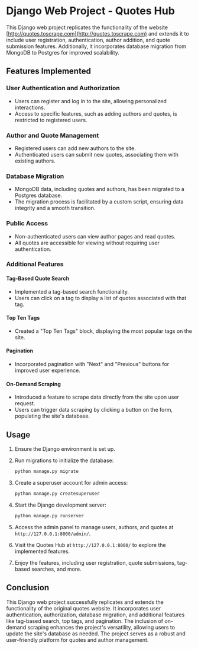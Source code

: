 # Django Web Project - Quotes Hub

This Django web project replicates the functionality of the website [http://quotes.toscrape.com](http://quotes.toscrape.com) and extends it to include user registration, authentication, author addition, and quote submission features. Additionally, it incorporates database migration from MongoDB to Postgres for improved scalability.

## Features Implemented

### User Authentication and Authorization

- Users can register and log in to the site, allowing personalized interactions.
- Access to specific features, such as adding authors and quotes, is restricted to registered users.

### Author and Quote Management

- Registered users can add new authors to the site.
- Authenticated users can submit new quotes, associating them with existing authors.

### Database Migration

- MongoDB data, including quotes and authors, has been migrated to a Postgres database.
- The migration process is facilitated by a custom script, ensuring data integrity and a smooth transition.

### Public Access

- Non-authenticated users can view author pages and read quotes.
- All quotes are accessible for viewing without requiring user authentication.

### Additional Features

#### Tag-Based Quote Search

- Implemented a tag-based search functionality.
- Users can click on a tag to display a list of quotes associated with that tag.

#### Top Ten Tags

- Created a "Top Ten Tags" block, displaying the most popular tags on the site.

#### Pagination

- Incorporated pagination with "Next" and "Previous" buttons for improved user experience.

#### On-Demand Scraping

- Introduced a feature to scrape data directly from the site upon user request.
- Users can trigger data scraping by clicking a button on the form, populating the site's database.

## Usage

1. Ensure the Django environment is set up.

2. Run migrations to initialize the database:
   ```bash
   python manage.py migrate
   ```

3. Create a superuser account for admin access:
   ```bash
   python manage.py createsuperuser
   ```

4. Start the Django development server:
   ```bash
   python manage.py runserver
   ```

5. Access the admin panel to manage users, authors, and quotes at `http://127.0.0.1:8000/admin/`.

6. Visit the Quotes Hub at `http://127.0.0.1:8000/` to explore the implemented features.

7. Enjoy the features, including user registration, quote submissions, tag-based searches, and more.

## Conclusion

This Django web project successfully replicates and extends the functionality of the original quotes website. It incorporates user authentication, authorization, database migration, and additional features like tag-based search, top tags, and pagination. The inclusion of on-demand scraping enhances the project's versatility, allowing users to update the site's database as needed. The project serves as a robust and user-friendly platform for quotes and author management.
